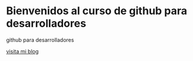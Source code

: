 # Bienvenidos al curso de github para desarrolladores

github para desarrolladores

[visita mi blog](http:\\pzalazar05.mobi)

